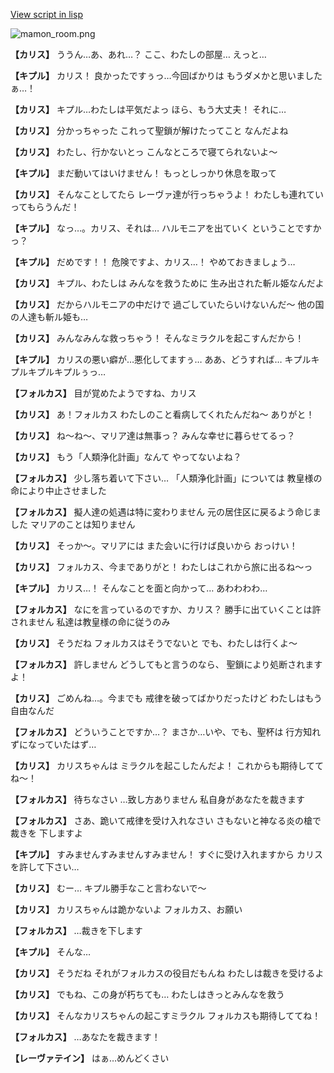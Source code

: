 [View script in lisp](../scripts/100212141.txt)

![mamon_room.png](../images/backgrounds/mamon_room.png)

**【カリス】**
ううん…あ、あれ…？
ここ、わたしの部屋…
えっと…

**【キプル】**
カリス！
良かったですぅっ…今回ばかりは
もうダメかと思いましたぁ…！

**【カリス】**
キプル…わたしは平気だよっ
ほら、もう大丈夫！
それに…

**【カリス】**
分かっちゃった
これって聖鎖が解けたってこと
なんだよね

**【カリス】**
わたし、行かないとっ
こんなところで寝てられないよ～

**【キプル】**
まだ動いてはいけません！
もっとしっかり休息を取って

**【カリス】**
そんなことしてたら
レーヴァ達が行っちゃうよ！
わたしも連れていってもらうんだ！

**【キプル】**
なっ…。カリス、それは…
ハルモニアを出ていく
ということですかっ？

**【キプル】**
だめです！！
危険ですよ、カリス…！
やめておきましょう…

**【カリス】**
キプル、わたしは
みんなを救うために
生み出された斬ル姫なんだよ

**【カリス】**
だからハルモニアの中だけで
過ごしていたらいけないんだ～
他の国の人達も斬ル姫も…

**【カリス】**
みんなみんな救っちゃう！
そんなミラクルを起こすんだから！

**【キプル】**
カリスの悪い癖が…悪化してますぅ…
ああ、どうすれば…
キプルキプルキプルキプルぅっ…

**【フォルカス】**
目が覚めたようですね、カリス

**【カリス】**
あ！フォルカス
わたしのこと看病してくれたんだね～
ありがと！

**【カリス】**
ね～ね～、マリア達は無事っ？
みんな幸せに暮らせてるっ？

**【カリス】**
もう「人類浄化計画」なんて
やってないよね？

**【フォルカス】**
少し落ち着いて下さい…
「人類浄化計画」については
教皇様の命により中止させました

**【フォルカス】**
擬人達の処遇は特に変わりません
元の居住区に戻るよう命じました
マリアのことは知りません

**【カリス】**
そっか～。マリアには
また会いに行けば良いから
おっけい！

**【カリス】**
フォルカス、今までありがと！
わたしはこれから旅に出るね～っ

**【キプル】**
カリス…！
そんなことを面と向かって…
あわわわわ…

**【フォルカス】**
なにを言っているのですか、カリス？
勝手に出ていくことは許されません
私達は教皇様の命に従うのみ

**【カリス】**
そうだね
フォルカスはそうでないと
でも、わたしは行くよ～

**【フォルカス】**
許しません
どうしてもと言うのなら、
聖鎖により処断されますよ！

**【カリス】**
ごめんね…。今までも
戒律を破ってばかりだったけど
わたしはもう自由なんだ

**【フォルカス】**
どういうことですか…？
まさか…いや、でも、聖杯は
行方知れずになっていたはず…

**【カリス】**
カリスちゃんは
ミラクルを起こしたんだよ！
これからも期待しててね～！

**【フォルカス】**
待ちなさい
…致し方ありません
私自身があなたを裁きます

**【フォルカス】**
さあ、跪いて戒律を受け入れなさい
さもないと神なる炎の槍で裁きを
下しますよ

**【キプル】**
すみませんすみませんすみません！
すぐに受け入れますから
カリスを許して下さい…

**【カリス】**
むー…
キプル勝手なこと言わないで～

**【カリス】**
カリスちゃんは跪かないよ
フォルカス、お願い

**【フォルカス】**
…裁きを下します

**【キプル】**
そんな…

**【カリス】**
そうだね
それがフォルカスの役目だもんね
わたしは裁きを受けるよ

**【カリス】**
でもね、この身が朽ちても…
わたしはきっとみんなを救う

**【カリス】**
そんなカリスちゃんの起こすミラクル
フォルカスも期待しててね！

**【フォルカス】**
…あなたを裁きます！

**【レーヴァテイン】**
はぁ…めんどくさい